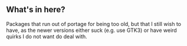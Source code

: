 What's in here?
---------------
Packages that run out of portage for being too old, but that I still wish to
have, as the newer versions either suck (e.g. use GTK3) or have weird quirks I
do not want do deal with.
